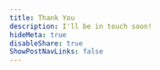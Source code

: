 ```yaml
---
title: Thank You
description: I'll be in touch soon!
hideMeta: true
disableShare: true
ShowPostNavLinks: false
---
```

